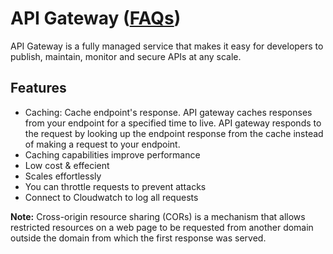 # API Gateway ([FAQs](https://aws.amazon.com/api-gateway/faqs/))

API Gateway is a fully managed service that makes it easy for developers to publish, maintain, monitor and secure APIs at any scale.

## Features
 - Caching: Cache endpoint's response. API gateway caches responses from your endpoint for a specified time to live. API gateway responds to the request by looking up the endpoint response from the cache instead of making a request to your endpoint.
 - Caching capabilities improve performance
 - Low cost & effecient
 - Scales effortlessly
 - You can throttle requests to prevent attacks
 - Connect to Cloudwatch to log all requests

**Note:** Cross-origin resource sharing (CORs) is a mechanism that allows restricted resources on a web page to be requested from another domain outside the domain from which the first response was served.